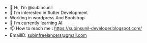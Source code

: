 - 👋 Hi, I’m @subinsunil
- 👀 I’m interested in flutter Development
- Working in wordpress And Bootstrap
- 🌱 I’m currently learning AI 
- 📫 How to reach me : https://subinsunil-developer.blogspot.com/
- EmailID:    subinfreelancers@gmail.com
